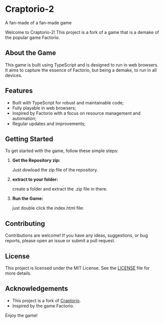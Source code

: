 # Craptorio-2
A fan-made of a fan-made game

Welcome to Craptorio-2! This project is a fork of a game that is a demake of the popular game Factorio.

## About the Game

This game is built using TypeScript and is designed to run in web browsers. It aims to capture the essence of Factorio, but being a demake, to run in all devices.

## Features

- Built with TypeScript for robust and maintainable code;
- Fully playable in web browsers;
- Inspired by Factorio with a focus on resource management and automation;
- Regular updates and improvements;

## Getting Started

To get started with the game, follow these simple steps:

1. **Get the Repository zip:**

   Just dowload the zip file of the repository.

3. **extract to your folder:**

    create a folder and extract the .zip file in there.

4. **Run the Game:**

    just double click the index.html file:

## Contributing

Contributions are welcome! If you have any ideas, suggestions, or bug reports, please open an issue or submit a pull request.

## License

This project is licensed under the MIT License. See the [LICENSE](LICENSE) file for more details.

## Acknowledgements

- This project is a fork of [Craptorio](https://github.com/archaicvirus/Craptorio).
- Inspired by the game Factorio.


Enjoy the game!
